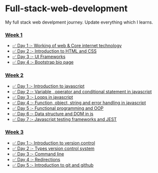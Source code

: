 # Full-stack-web-development


My full stack web develpment journey.
Update everything which I learns.


### [Week 1]()
  - [✅ Day 1 :- Working of web & Core internet technology](https://github.com/prashantjagtap2909/Full-stack-web-development/tree/main/Days/Day%201)
  - [✅ Day 2 :- Introduction to HTML and CSS](https://github.com/prashantjagtap2909/Full-stack-web-development/tree/main/Days/Day%202)
  - [✅ Day 3 :- UI Frameworks](https://github.com/prashantjagtap2909/Full-stack-web-development/tree/main/Days/Day%203) 
  - [✅ Day 4 :- Bootstrap bio page](https://github.com/prashantjagtap2909/Full-stack-web-development/tree/main/Days/Day%204)
 
### [Week 2 ]()
  - [✅ Day 1 :- Introduction to javascript](https://github.com/prashantjagtap2909/Full-stack-web-development/tree/main/Days/Day%205)
  - [✅ Day 2 :- Variable , operator and conditional statement in javascript](https://github.com/prashantjagtap2909/Full-stack-web-development/tree/main/Days/Day%206)
  - [✅ Day 3 :- Loops in javascript](https://github.com/prashantjagtap2909/Full-stack-web-development/tree/main/Days/Day%207)
  - [✅ Day 4 :- Function, object, string and error handling in javascript](https://github.com/prashantjagtap2909/Full-stack-web-development/tree/main/Days/Day%208)
  - [✅ Day 5 :- Functional programming and OOP ](https://github.com/prashantjagtap2909/Full-stack-web-development/tree/main/Days/Day%209)
  - [✅ Day 6 :- Data structure and DOM in js ](https://github.com/prashantjagtap2909/Full-stack-web-development/tree/main/Days/Day%210)
  - [✅ Day 7 :- Javascript testing frameworks and JEST ](https://github.com/prashantjagtap2909/Full-stack-web-development/tree/main/Days/Day%211)

### [Week 3]()
  - [✅ Day 1 :- Introduction to version control](https://github.com/prashantjagtap2909/Full-stack-web-development/tree/main/Days/Day%212)
  - [✅ Day 2 :- Types version control system](https://github.com/prashantjagtap2909/Full-stack-web-development/tree/main/Days/Day%213)
  - [✅ Day 3 :- Command line](https://github.com/prashantjagtap2909/Full-stack-web-development/tree/main/Days/Day%214)
  - [✅ Day 4 :- Redirections](https://github.com/prashantjagtap2909/Full-stack-web-development/tree/main/Days/Day%215)
  - [✅ Day 5 :- Introduction to git and github](https://github.com/prashantjagtap2909/Full-stack-web-development/tree/main/Days/Day%216)
  
  
